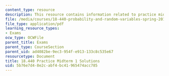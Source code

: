 ```yaml
---
content_type: resource
description: This resource contains information related to practice midterm 1 solutions.
file: /media/courses/18-440-probability-and-random-variables-spring-2014/5b76e7d48e2cabf4bc41965474acc785_MIT18_440S14_prctcmdtm1sl.pdf
file_type: application/pdf
learning_resource_types:
- Exams
ocw_type: OCWFile
parent_title: Exams
parent_type: CourseSection
parent_uid: ad4082be-9ec3-954f-e913-133c8c535e67
resourcetype: Document
title: 18.440 Practice Midterm 1 Solutions
uid: 5b76e7d4-8e2c-abf4-bc41-965474acc785
---
```

